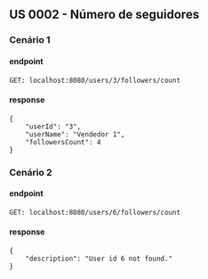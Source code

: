 ## US 0002 - Número de seguidores

### Cenário 1
#### endpoint
```
GET: localhost:8080/users/3/followers/count
```
#### response
```
{
    "userId": "3",
    "userName": "Vendedor 1",
    "followersCount": 4
}
```
### Cenário 2
#### endpoint
```
GET: localhost:8080/users/6/followers/count
```
#### response
```
{
    "description": "User id 6 not found."
}
```